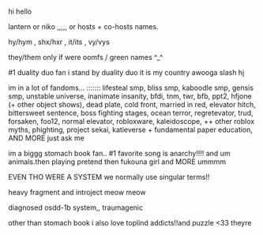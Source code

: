 hi hello

lantern or niko ,,,,, or hosts + co-hosts names.

hy/hym , shx/hxr , it/its , vy/vys

they/them only if were oomfs / green names ^_^

#1 duality duo fan i stand by duality duo it is my country awooga slash hj

im in a lot of fandoms... :::::::
lifesteal smp, bliss smp, kaboodle smp, gensis smp, unstable universe, inanimate insanity, bfdi, tnm, twr, bfb, ppt2, hfjone (+ other object shows), dead plate, cold front, married in red, elevator hitch, bittersweet sentence, boss fighting stages, ocean terror, regretevator, trud, forsaken, foo12, normal elevator, robloxware, kaleidoscope, ++ other roblox myths, phighting, project sekai, katieverse + fundamental paper education, AND MORE just ask me

im a biggg stomach book fan.. #1 favorite song is anarchy!!!! and um animals.then playing pretend then fukouna girl and MORE ummmm

EVEN THO WERE A SYSTEM we normally use singular terms!!

heavy fragment and introject meow meow

diagnosed osdd-1b system,, traumagenic

other than stomach book i also love toplind addicts!!and puzzle <33 theyre
